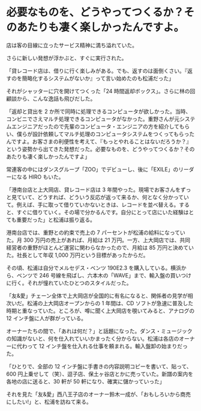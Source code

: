 # 必要なものを、どうやってつくるか？そのあたりも凄く楽しかったんですよ。

店は客の目線に立ったサービス精神に満ち溢れていた。

さらに新しい発想が浮かぶと、すぐに実行された。

「貸レコード店は、借りに行く楽しみがある。でも、返すのは面倒くさい。『返すのを簡略化するシステムがないか』って言い始めたのも松浦だった」

それがシャッターに穴を開けてつくった「24 時間返却ボックス」。さらに林の回顧談から、こんな逸話も飛びだした。

「返却と貸出を 2 か所で同時に処理できるコンピュータが欲しかった。当時、コンビニでさえマルチ処理できるコンピュータがなかった。重野さんが元システムエンジニアだったので先輩のコンピュータ・エンジニアの方を紹介してもらい、僕らが設計依頼してマルチ処理のコンピュータシステムをつくってもらったんですよ。お客さまの利便性を考えて、『もっとやれることはないだろうか？』という姿勢から出てきた発想だった。必要なものを、どうやってつくるか？そのあたりも凄く楽しかったんですよ」

常連客の中にはダンスグループ「ZOO」でデビューし、後に「EXILE」のリーダーになる HIRO もいた。

「港南台店と上大岡店、貸レコード店は 3 年間やった。現場でお客さんをずっと見ていて、どうすれば、どういう反応が返って来るか、何となく分かっていて。例えば、手に取って借りていかないときは、レコードを並べ替える。すると、すぐに借りていく。その場で分かるんです。自分にとって店にいた経験はとても重要だった」と松浦は振り返る。

港南台店では、重野との約束で売上の 7 パーセントが松浦の給料になっていた。月 300 万円の売上があれば、月給は 21 万円。一方、上大岡店では、共同経営者の重野がほとんど運営に関わらなかったので、月給は 85 万円と決めていた。社長として年収 1,000 万円という目標があったからだ。

その頃、松浦は自分でメルセデス・ベンツ 190E2.3 を購入している。横浜から、ベンツで 246 号線を飛ばし、六本木の「WAVE」まで、輸入盤の買いつけに行く。それが憧れていたひとつのスタイルだった。

「友&愛」チェーン全体で上大岡店が全国的に有名になると、関係者の見学が相次いだ。松浦の上大岡店オープンからの 1 年間は、CD ソフトが急速に普及した時期と重なっていた。ところが、噂に聞く上大岡店を覗いてみると、アナログの 12 インチ盤に人が群がっている。

オーナーたちの間で、「あれは何だ？」と話題になった。ダンス・ミュージックの知識がないと、何を仕入れていいかまったく分からない。松浦は各店のオーナーに代わって 12 インチ盤を仕入れる仕事を頼まれる。輸入盤卸の始まりだった。

「ひとりで、全部の 12 インチ盤に手書きの内容説明コピーを書いて、貼って、600 円上乗せして（笑）、逗子店、保土ヶ谷店とかに売っていた。新譜の案内を各地の店に送ると、30 軒が 50 軒になり、確実に儲かっていった」

それを見た「友&愛」西八王子店のオーナー鈴木一成が、「おもしろいから商売にしたい!」と、松浦を訪ねて来る。
